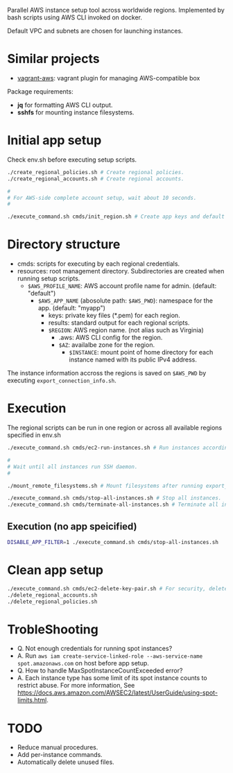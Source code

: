 Parallel AWS instance setup tool across worldwide regions.
Implemented by bash scripts using AWS CLI invoked on docker.

Default VPC and subnets are chosen for launching instances.

# Similar projects
* [vagrant-aws](https://github.com/mitchellh/vagrant-aws): vagrant plugin for managing AWS-compatible box

Package requirements:
* **jq** for formatting AWS CLI output.
* **sshfs** for mounting instance filesystems.

# Initial app setup
Check env.sh before executing setup scripts.

```sh
./create_regional_policies.sh # Create regional policies.
./create_regional_accounts.sh # Create regional accounts.

#
# For AWS-side complete account setup, wait about 10 seconds.
#

./execute_command.sh cmds/init_region.sh # Create app keys and default VPC and subnets.
```

# Directory structure
* cmds: scripts for executing by each regional credentials.
* resources: root management directory. Subdirectories are created when running setup scripts.
  * `$AWS_PROFILE_NAME`: AWS account profile name for admin. (default: "default")
    * `$AWS_APP_NAME` (abosolute path: `$AWS_PWD`): namespace for the app. (default: "myapp")
      * keys: private key files (*.pem) for each region.
      * results: standard output for each regional scripts.
      * `$REGION`: AWS region name. (not alias such as Virginia)
        * .aws: AWS CLI config for the region.
        * `$AZ`: availalbe zone for the region.
          * `$INSTANCE`: mount point of home directory for each instance named with its public IPv4 address.

The instance information accross the regions is saved on `$AWS_PWD` by executing `export_connection_info.sh`.

# Execution
The regional scripts can be run in one region or across all available regions specified in env.sh

```sh
./execute_command.sh cmds/ec2-run-instances.sh # Run instances according to env.sh

#
# Wait until all instances run SSH daemon.
#

./mount_remote_filesystems.sh # Mount filesystems after running export_connection_info.sh

./execute_command.sh cmds/stop-all-instances.sh # Stop all instances.
./execute_command.sh cmds/terminate-all-instances.sh # Terminate all instances.
```

## Execution (no app speicified)
```sh
DISABLE_APP_FILTER=1 ./execute_command.sh cmds/stop-all-instances.sh
```

# Clean app setup
```sh
./execute_command.sh cmds/ec2-delete-key-pair.sh # For security, delete unused key pairs.
./delete_regional_accounts.sh
./delete_regional_policies.sh
```

# TrobleShooting
* Q. Not enough credentials for running spot instances?
* A. Run `aws iam create-service-linked-role --aws-service-name spot.amazonaws.com` on host before app setup.
* Q. How to handle MaxSpotInstanceCountExceeded error?
* A. Each instance type has some limit of its spot instance counts to restrict abuse. For more information, See <https://docs.aws.amazon.com/AWSEC2/latest/UserGuide/using-spot-limits.html>.

# TODO
* Reduce manual procedures.
* Add per-instance commands.
* Automatically delete unused files.
